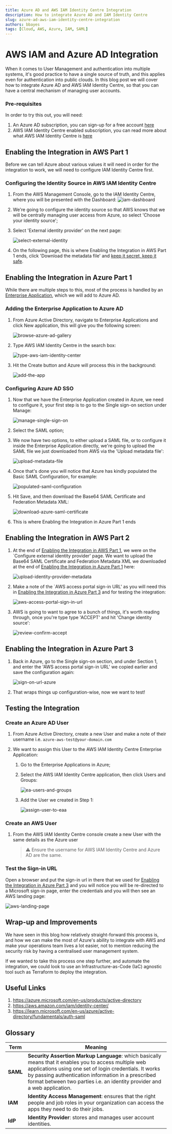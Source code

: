 ```yaml
---
title: Azure AD and AWS IAM Identity Centre Integration
description: How to integrate Azure AD and IAM Identity Centre
slug: azure-ad-aws-iam-identity-centre-integration
authors: bbayes
tags: [Cloud, AWS, Azure, IAM, SAML]
---
```


# AWS IAM and Azure AD Integration

When it comes to User Management and authentication into multiple systems, it's good practice to have a single source of truth, and this applies even for authentication into public clouds. In this blog post we will cover how to integrate Azure AD and AWS IAM Identity Centre, so that you can have a central mechanism of managing user accounts.

<!--truncate-->

### Pre-requisites

In order to try this out, you will need:

1. An Azure AD subscription, you can sign-up for a free account [here](https://azure.microsoft.com/en-gb/free/)
2. AWS IAM Identity Centre enabled subscription, you can read more about what AWS IAM Identity Centre is [here](https://aws.amazon.com/iam/identity-center/)

## Enabling the Integration in AWS Part 1

Before we can tell Azure about various values it will need in order for the integration to work, we will need to configure IAM Identity Centre first.

### Configuring the Identity Source in AWS IAM Identity Centre

1. From the AWS Management Console, go to the IAM Identity Centre, where you will be presented with the Dashboard:
   ![iam-dashboard](images/2023-03-31-aws-iam-azure-ad-integration/iam-dashboard.png)

1. We're going to configure the identity source so that AWS knows that we will be centrally managing user access from Azure, so select 'Choose your identity source';

1. Select 'External identity provider' on the next page:

   ![select-external-identity](images/2023-03-31-aws-iam-azure-ad-integration/select-external-identity.png)

1. On the following page, this is where Enabling the Integration in AWS Part 1 ends, click 'Download the metadata file' and [keep it secret, keep it safe](<https://tolkiengateway.net/wiki/Keep_It_Secret,_Keep_It_Safe_(scene)>).

## Enabling the Integration in Azure Part 1

While there are multiple steps to this, most of the process is handled by an [Enterprise Application](https://learn.microsoft.com/en-us/azure/active-directory/manage-apps/add-application-portal), which we will add to Azure AD.

### Adding the Enterprise Application to Azure AD

1. From Azure Active Directory, navigate to Enterprise Applications and click New application, this will give you the following screen:

   ![browse-azure-ad-gallery](images/2023-03-31-aws-iam-azure-ad-integration/browse-azure-ad-gallery.png)

1. Type AWS IAM Identity Centre in the search box:

   ![type-aws-iam-identity-center](images/2023-03-31-aws-iam-azure-ad-integration/type-aws-iam-identity-center.png)

1. Hit the Create button and Azure will process this in the background:

   ![add-the-app](images/2023-03-31-aws-iam-azure-ad-integration/add-the-app.png)

### Configuring Azure AD SSO

1. Now that we have the Enterprise Application created in Azure, we need to configure it, your first step is to go to the Single sign-on section under Manage:

   ![manage-single-sign-on](images/2023-03-31-aws-iam-azure-ad-integration/manage-single-sign-on.png)

1. Select the SAML option;

1. We now have two options, to either upload a SAML file, or to configure it inside the Enterprise Application directly, we're going to upload the SAML file we just downloaded from AWS via the 'Upload metadata file':

   ![upload-metadata-file](images/2023-03-31-aws-iam-azure-ad-integration/upload-metadata-file.png)

1. Once that's done you will notice that Azure has kindly populated the Basic SAML Configuration, for example:

   ![populated-saml-configuration](images/2023-03-31-aws-iam-azure-ad-integration/populated-saml-configuration.png)

1. Hit Save, and then download the Base64 SAML Certificate and Federation Metadata XML:

   ![download-azure-saml-certificate](images/2023-03-31-aws-iam-azure-ad-integration/download-azure-saml-certificate.png)

1. This is where Enabling the Integration in Azure Part 1 ends

## Enabling the Integration in AWS Part 2

1. At the end of [Enabling the Integration in AWS Part 1](#enabling-the-integration-in-aws-part-1), we were on the `Configure external identity provider' page. We want to upload the Base64 SAML Certificate and Federation Metadata XML we downloaded at the end of [Enabling the Integration in Azure Part 1](#enabling-the-integration-in-azure-part-1) here:

   ![upload-identity-provider-metadata](images/2023-03-31-aws-iam-azure-ad-integration/upload-identity-provider-metadata.png)

1. Make a note of the `AWS access portal sign-in URL' as you will need this in [Enabling the Integration in Azure Part 3](#enabling-the-integration-in-azure-part-3) and for testing the integration:

   ![aws-access-portal-sign-in-url](images/2023-03-31-aws-iam-azure-ad-integration/aws-access-portal-sign-in-url.png)

1. AWS is going to want to agree to a bunch of things, it's worth reading through, once you're type type 'ACCEPT' and hit 'Change identity source':

   ![review-confirm-accept](images/2023-03-31-aws-iam-azure-ad-integration/review-confirm-accept.png)

## Enabling the Integration in Azure Part 3

1. Back in Azure, go to the Single sign-on section, and under Section 1, and enter the 'AWS access portal sign-in URL' we copied earlier and save the configuration again:

   ![sign-on-url-azure](images/2023-03-31-aws-iam-azure-ad-integration/sign-on-url-azure.png)

1. That wraps things up configuration-wise, now we want to test!

## Testing the Integration

### Create an Azure AD User

1. From Azure Active Directory, create a new User and make a note of their username i.e. `azure-aws-test@your-domain.com`
1. We want to assign this User to the AWS IAM Identity Centre Enterprise Application:

   1. Go to the Enterprise Applications in Azure;

   1. Select the AWS IAM Identity Centre application, then click Users and Groups:

      ![ea-users-and-groups](images/2023-03-31-aws-iam-azure-ad-integration/ea-users-and-groups.png)

   1. Add the User we created in Step 1:

      ![assign-user-to-eaa](images/2023-03-31-aws-iam-azure-ad-integration/assign-user-to-ea.png)

### Create an AWS User

1. From the AWS IAM Identity Centre console create a new User with the same details as the Azure user

   > :warning: Ensure the username for AWS IAM Identity Centre and Azure AD are the same.

### Test the Sign-in URL

Open a browser and put the sign-in url in there that we used for [Enabling the Integration in Azure Part 3](#enabling-the-integration-in-azure-part-3) and you will notice you will be re-directed to a Microsoft sign-in page, enter the credentials and you will then see an AWS landing page:

![aws-landing-page](images/2023-03-31-aws-iam-azure-ad-integration/aws-landing-page.png)

## Wrap-up and Improvements

We have seen in this blog how relatively straight-forward this process is, and how we can make the most of Azure's ability to integrate with AWS and make your operations team lives a lot easier, not to mention reducing the security risk by having a centralised user management system.

If we wanted to take this process one step further, and automate the integration, we could look to use an Infrastructure-as-Code (IaC) agnostic tool such as Terraform to deploy the integration.

## Useful Links

1. https://azure.microsoft.com/en-us/products/active-directory
1. https://aws.amazon.com/iam/identity-center/
1. https://learn.microsoft.com/en-us/azure/active-directory/fundamentals/auth-saml

## Glossary

| Term     | Meaning                                                                                                                                                                                                                                                                                              |
| -------- | ---------------------------------------------------------------------------------------------------------------------------------------------------------------------------------------------------------------------------------------------------------------------------------------------------- |
| **SAML** | **Security Assertion Markup Language**: which basically means that it enables you to access multiple web applications using one set of login credentials. It works by passing authentication information in a prescribed format between two parties i.e. an identity provider and a web application. |
| **IAM**  | **Identity Access Management**: ensures that the right people and job roles in your organization can access the apps they need to do their jobs.                                                                                                                                                     |
| **IdP**  | **Identity Provider**: stores and manages user account identities.                                                                                                                                                                                                                                   |
